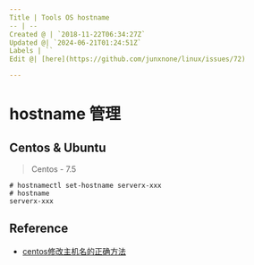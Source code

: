 ```yaml
---
Title | Tools OS hostname
-- | --
Created @ | `2018-11-22T06:34:27Z`
Updated @| `2024-06-21T01:24:51Z`
Labels | ``
Edit @| [here](https://github.com/junxnone/linux/issues/72)

---
```

# hostname 管理


## Centos & Ubuntu

> Centos - 7.5

```
# hostnamectl set-hostname serverx-xxx
# hostname
serverx-xxx
```

## Reference
- [centos修改主机名的正确方法](https://www.cnblogs.com/zhaojiedi1992/p/zhaojiedi_linux_043_hostname.html)

